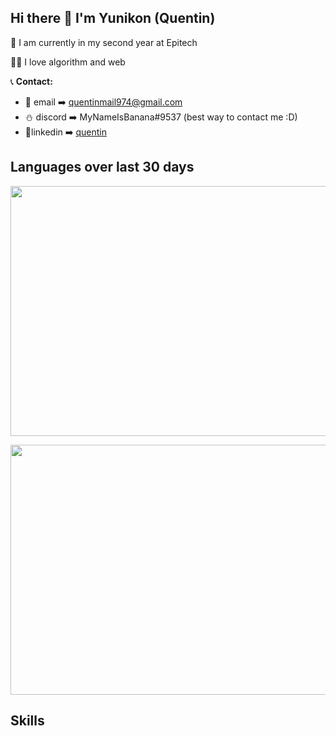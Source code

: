 <h2> Hi there 👋 I'm Yunikon (Quentin) </h2>

🔭 I am currently in my second year at Epitech

👨‍🏫 I love algorithm and web

📞 **Contact:**
- 📧 email ➡️ quentinmail974@gmail.com
- ⛄ discord ➡️ MyNameIsBanana#9537 (best way to contact me :D)
- 📱linkedin ➡️ [quentin](https://www.linkedin.com/in/quentinrbt/)

<h2>Languages over last 30 days</h2>

<p align="left">
  <img src="https://wakatime.com/share/@09c93ba0-d4ce-4a6f-9cf2-f345d63b9474/6ca41455-719e-4c2a-97a7-0a184dbd931f.svg" width="700" height="400"/>
</p>
<p align="right">
  <img src="https://wakatime.com/share/@09c93ba0-d4ce-4a6f-9cf2-f345d63b9474/1e8642f4-6543-4bac-bb70-a473fc421fa0.svg "width="700" height="400"/>
</p>

<h2>Skills</h2>
